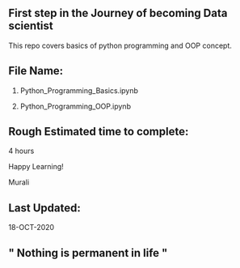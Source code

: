 First step in the Journey of becoming Data scientist 
----------------------------------------------------

This repo covers basics of python programming and OOP concept.

File Name:
---------

1. Python_Programming_Basics.ipynb

2. Python_Programming_OOP.ipynb


Rough Estimated time to complete:
--------------------------------

4 hours

Happy Learning!

Murali


Last Updated:
------------
18-OCT-2020


" Nothing is permanent in life " 
--------------------------------



